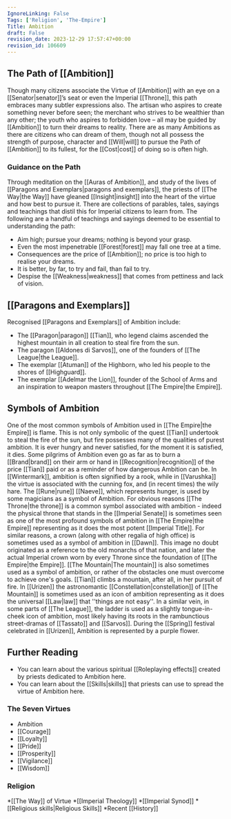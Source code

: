 ```yaml
---
IgnoreLinking: False
Tags: ['Religion', 'The-Empire']
Title: Ambition
draft: False
revision_date: 2023-12-29 17:57:47+00:00
revision_id: 106609
---
```


## The Path of [[Ambition]]
Though many citizens associate the Virtue of [[Ambition]] with an eye on a [[Senator|senator]]’s seat or even the Imperial [[Throne]], this path embraces many subtler expressions also. The artisan who aspires to create something never before seen; the merchant who strives to be wealthier than any other; the youth who aspires to forbidden love – all may be guided by [[Ambition]] to turn their dreams to reality. There are as many Ambitions as there are citizens who can dream of them, though not all possess the strength of purpose, character and [[Will|will]] to pursue the Path of [[Ambition]] to its fullest, for the [[Cost|cost]] of doing so is often high.
### Guidance on the Path
Through meditation on the [[Auras of Ambition]], and study of the lives of [[Paragons and Exemplars|paragons and exemplars]], the priests of [[The Way|the Way]] have gleaned [[Insight|insight]] into the heart of the virtue and how best to pursue it. There are collections of parables, tales, sayings and teachings that distil this for Imperial citizens to learn from. The following are a handful of teachings and sayings deemed to be essential to understanding the path:
* Aim high; pursue your dreams; nothing is beyond your grasp.
* Even the most impenetrable [[Forest|forest]] may fall one tree at a time.
* Consequences are the price of [[Ambition]]; no price is too high to realise your dreams.
* It is better, by far, to try and fail, than fail to try.
* Despise the [[Weakness|weakness]] that comes from pettiness and lack of vision.
## [[Paragons and Exemplars]]
Recognised [[Paragons and Exemplars]] of Ambition include:
* The [[Paragon|paragon]] [[Tian]], who legend claims ascended the highest mountain in all creation to steal fire from the sun.
* The paragon [[Aldones di Sarvos]], one of the founders of [[The League|the League]].
* The exemplar [[Atuman]] of the Highborn, who led his people to the shores of [[Highguard]].
* The exemplar [[Adelmar the Lion]], founder of the School of Arms and an inspiration to weapon masters throughout [[The Empire|the Empire]].
## Symbols of Ambition
One of the most  common symbols of Ambition used in [[The Empire|the Empire]] is flame. This is not only symbolic of the quest [[Tian]] undertook to steal the fire of the sun, but fire possesses many of the qualities of purest ambition. It is ever hungry and never satisfied, for the moment it is satisfied, it dies. Some pilgrims of Ambition even go as far as to burn a [[Brand|brand]] on their arm or hand in [[Recognition|recognition]] of the price [[Tian]] paid or as a reminder of how dangerous Ambition can be.
In [[Wintermark]], ambition is often signified by a rook, while in [[Varushka]] the virtue is associated with the cunning fox, and (in recent times) the wily hare. The [[Rune|rune]] [[Naeve]], which represents hunger, is used by some magicians as a symbol of Ambition.
For obvious reasons [[The Throne|the throne]] is a common symbol associated with ambition - indeed the physical throne that stands in the [[Imperial Senate]] is sometimes seen as one of the most profound symbols of ambition in [[The Empire|the Empire]] representing as it does the most potent [[Imperial Title]]. For similar reasons, a crown (along with other regalia of high office) is sometimes used as a symbol of ambition in [[Dawn]]. This image no doubt originated as a reference to the old monarchs of that nation, and later the actual Imperial crown worn by every Throne since the foundation of [[The Empire|the Empire]].
[[The Mountain|The mountain]] is also sometimes used as a symbol of ambition, or rather of the obstacles one must overcome to achieve one's goals. [[Tian]] climbs a mountain, after all, in her pursuit of fire. In [[Urizen]] the astronomantic [[Constellation|constellation]] of [[The Mountain]] is sometimes used as an icon of ambition representing as it does the universal [[Law|law]] that ''things are not easy''. In a similar vein, in some parts of [[The League]], the ladder is used as a slightly tongue-in-cheek icon of ambition, most likely having its roots in the rambunctious street-dramas of [[Tassato]] and [[Sarvos]]. 
During the [[Spring]] festival celebrated in [[Urizen]], Ambition is represented by a purple flower.
## Further Reading
* You can learn about the various spiritual [[Roleplaying effects]] created by priests dedicated to Ambition here.
* You can learn about the [[Skills|skills]] that priests can use to spread the virtue of Ambition here.
### The Seven Virtues
* Ambition
* [[Courage]]
* [[Loyalty]]
* [[Pride]]
* [[Prosperity]]
* [[Vigilance]]
* [[Wisdom]]
### Religion
*[[The Way]] of Virtue
*[[Imperial Theology]]
*[[Imperial Synod]]
*[[Religious skills|Religious Skills]]
*Recent [[History]]